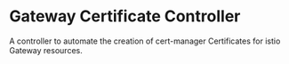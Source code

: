 # Gateway Certificate Controller

A controller to automate the creation of cert-manager Certificates for istio Gateway resources.
